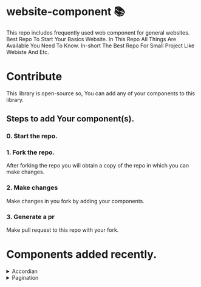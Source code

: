 # website-component 📚
This repo includes frequently used web component for general websites.
Best Repo To Start Your Basics Website.
In This Repo All Things Are Available You Need To Know.
In-short The Best Repo For Small Project Like Webiste And Etc.
# Contribute
This library is open-source so, You can add any of your components to this library.
## Steps to add Your component(s).
### 0. Start the repo.
### 1. Fork the repo.
After forking the repo you will obtain a copy of the repo in which you can make changes.
### 2. Make changes
Make changes in you fork by adding your components.
### 3. Generate a pr 
Make pull request to this repo with your fork.
# Components added recently.
<details>
  <summary>Accordian</summary>  
  ## Accordian by @dev-sumanpandit
  ### Directory structure
  ```
   repo/accrodian/
                 /style.css (style)
                 /index.html (demo)
  ```
</details>
<details>
  <summary>Pagination</summary>  
  ## Pagination by Loading..
  ### Directory
  ```
   Loading
  ```
</details>
